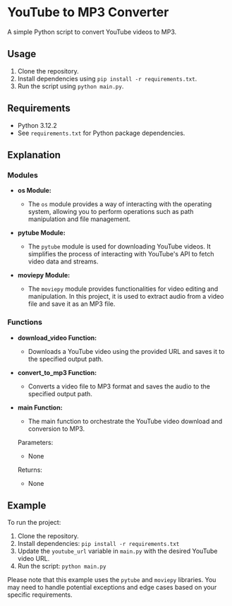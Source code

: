 # YouTube to MP3 Converter

A simple Python script to convert YouTube videos to MP3.

## Usage

1. Clone the repository.
2. Install dependencies using `pip install -r requirements.txt`.
3. Run the script using `python main.py`.

## Requirements

- Python 3.12.2
- See `requirements.txt` for Python package dependencies.

## Explanation

### Modules

- **os Module:**
  - The `os` module provides a way of interacting with the operating system, allowing you to perform operations such as path manipulation and file management.

- **pytube Module:**
  - The `pytube` module is used for downloading YouTube videos. It simplifies the process of interacting with YouTube's API to fetch video data and streams.

- **moviepy Module:**
  - The `moviepy` module provides functionalities for video editing and manipulation. In this project, it is used to extract audio from a video file and save it as an MP3 file.

### Functions

- **download_video Function:**
  - Downloads a YouTube video using the provided URL and saves it to the specified output path.

- **convert_to_mp3 Function:**
  - Converts a video file to MP3 format and saves the audio to the specified output path.

- **main Function:**
  - The main function to orchestrate the YouTube video download and conversion to MP3.

  Parameters:
  - None

  Returns:
  - None

## Example

To run the project:

1. Clone the repository.
2. Install dependencies: `pip install -r requirements.txt`
3. Update the `youtube_url` variable in `main.py` with the desired YouTube video URL.
4. Run the script: `python main.py`

Please note that this example uses the `pytube` and `moviepy` libraries. You may need to handle potential exceptions and edge cases based on your specific requirements.
